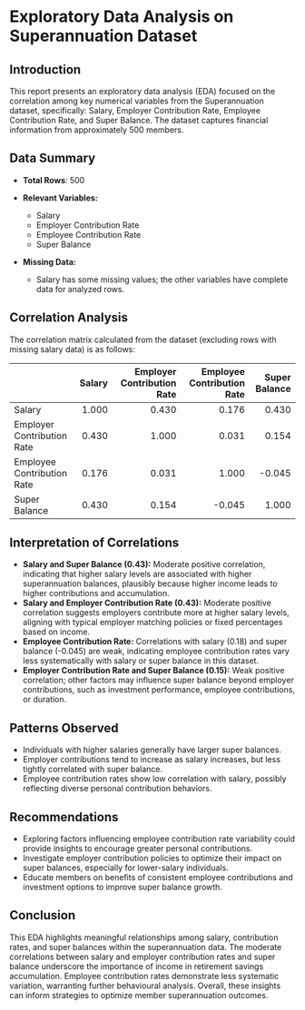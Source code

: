 # Exploratory Data Analysis on Superannuation Dataset

## Introduction
This report presents an exploratory data analysis (EDA) focused on the correlation among key numerical variables from the Superannuation dataset, specifically: Salary, Employer Contribution Rate, Employee Contribution Rate, and Super Balance. The dataset captures financial information from approximately 500 members.

## Data Summary
- **Total Rows**: 500
- **Relevant Variables:**
  - Salary
  - Employer Contribution Rate
  - Employee Contribution Rate
  - Super Balance

- **Missing Data:**
  - Salary has some missing values; the other variables have complete data for analyzed rows.

## Correlation Analysis
The correlation matrix calculated from the dataset (excluding rows with missing salary data) is as follows:

|                         |   Salary |   Employer Contribution Rate |   Employee Contribution Rate |   Super Balance |
|:------------------------|---------:|-----------------------------:|-----------------------------:|---------------:|
| Salary                  | 1.000    | 0.430                        | 0.176                        | 0.430          |
| Employer Contribution Rate | 0.430    | 1.000                        | 0.031                        | 0.154          |
| Employee Contribution Rate | 0.176    | 0.031                        | 1.000                         | -0.045         |
| Super Balance           | 0.430    | 0.154                        | -0.045                       | 1.000          |

## Interpretation of Correlations
- **Salary and Super Balance (0.43):** Moderate positive correlation, indicating that higher salary levels are associated with higher superannuation balances, plausibly because higher income leads to higher contributions and accumulation.
- **Salary and Employer Contribution Rate (0.43):** Moderate positive correlation suggests employers contribute more at higher salary levels, aligning with typical employer matching policies or fixed percentages based on income.
- **Employee Contribution Rate:** Correlations with salary (0.18) and super balance (-0.045) are weak, indicating employee contribution rates vary less systematically with salary or super balance in this dataset.
- **Employer Contribution Rate and Super Balance (0.15):** Weak positive correlation; other factors may influence super balance beyond employer contributions, such as investment performance, employee contributions, or duration.

## Patterns Observed
- Individuals with higher salaries generally have larger super balances.
- Employer contributions tend to increase as salary increases, but less tightly correlated with super balance.
- Employee contribution rates show low correlation with salary, possibly reflecting diverse personal contribution behaviors.

## Recommendations
- Exploring factors influencing employee contribution rate variability could provide insights to encourage greater personal contributions.
- Investigate employer contribution policies to optimize their impact on super balances, especially for lower-salary individuals.
- Educate members on benefits of consistent employee contributions and investment options to improve super balance growth.

## Conclusion
This EDA highlights meaningful relationships among salary, contribution rates, and super balances within the superannuation data. The moderate correlations between salary and employer contribution rates and super balance underscore the importance of income in retirement savings accumulation. Employee contribution rates demonstrate less systematic variation, warranting further behavioural analysis. Overall, these insights can inform strategies to optimize member superannuation outcomes.